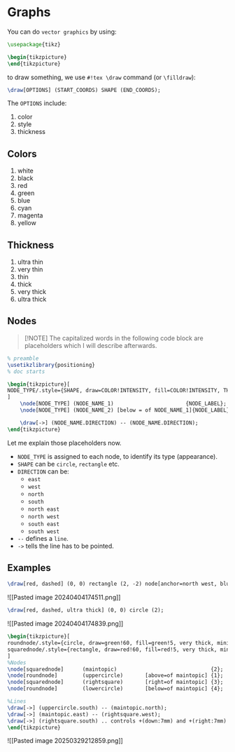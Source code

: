 # Graphs

You can do `vector graphics` by using:

```tex
\usepackage{tikz}
```

```tex
\begin{tikzpicture}
\end{tikzpicture}
```

to draw something, we use `#!tex \draw` command (or `\filldraw`):

```tex
\draw[OPTIONS] (START_COORDS) SHAPE (END_COORDS);
```

The `OPTIONS` include:

1. color
2. style
3. thickness

## Colors

1. white
2. black
3. red
4. green
5. blue
6. cyan
7. magenta
8. yellow

## Thickness

1. ultra thin
2. very thin
3. thin
4. thick
5. very thick
6. ultra thick

## Nodes

> [!NOTE] The capitalized words in the following code block are placeholders which I will describe afterwards.

```tex
% preamble
\usetikzlibrary{positioning}
% doc starts

\begin{tikzpicture}[
NODE_TYPE/.style={SHAPE, draw=COLOR!INTENSITY, fill=COLOR!INTENSITY, THICKNESS, minimum size=WIDTH},
]
	\node[NODE_TYPE] (NODE_NAME_1)                       {NODE_LABEL};
	\node[NODE_TYPE] (NODE_NAME_2) [below = of NODE_NAME_1]{NODE_LABEL};

	\draw[->] (NODE_NAME.DIRECTION) -- (NODE_NAME.DIRECTION);
\end{tikzpicture}
```

Let me explain those placeholders now.

- `NODE_TYPE` is assigned to each node, to identify its type (appearance).
- `SHAPE` can be `circle`, `rectangle` etc.
- `DIRECTION` can be:
	- `east`
	- `west`
	- `north`
	- `south`
	- `north east`
	- `north west`
	- `south east`
	- `south west`
- `--` defines a `line`.
- `->` tells the line has to be pointed.

## Examples

```tex
\draw[red, dashed] (0, 0) rectangle (2, -2) node[anchor=north west, blue] {Hello};
```

![[Pasted image 20240404174511.png]]

```tex
\draw[red, dashed, ultra thick] (0, 0) circle (2);
```

![[Pasted image 20240404174839.png]]

```tex
\begin{tikzpicture}[
roundnode/.style={circle, draw=green!60, fill=green!5, very thick, minimum size=7mm},
squarednode/.style={rectangle, draw=red!60, fill=red!5, very thick, minimum size=5mm},
]
%Nodes
\node[squarednode]      (maintopic)                              {2};
\node[roundnode]        (uppercircle)       [above=of maintopic] {1};
\node[squarednode]      (rightsquare)       [right=of maintopic] {3};
\node[roundnode]        (lowercircle)       [below=of maintopic] {4};

%Lines
\draw[->] (uppercircle.south) -- (maintopic.north);
\draw[->] (maintopic.east) -- (rightsquare.west);
\draw[->] (rightsquare.south) .. controls +(down:7mm) and +(right:7mm) .. (lowercircle.east);
\end{tikzpicture}
```

![[Pasted image 20250329212859.png]]